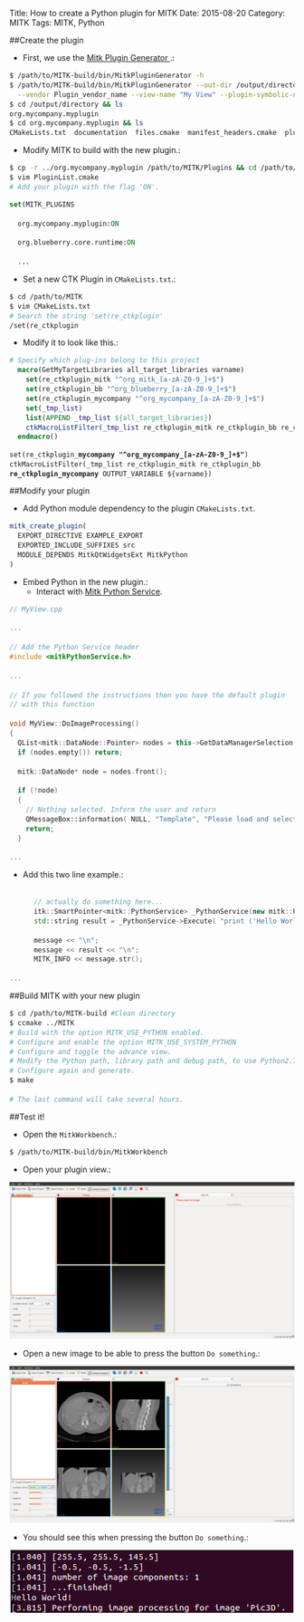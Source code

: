 Title: How to create a Python plugin for MITK
Date: 2015-08-20
Category: MITK
Tags: MITK, Python

##Create the plugin

* First, we use the <a target="_blank" href="http://docs.mitk.org/2015.05/NewPluginPage.html">Mitk Plugin Generator </a>.:

```bash
$ /path/to/MITK-build/bin/MitkPluginGenerator -h
$ /path/to/MITK-build/bin/MitkPluginGenerator --out-dir /output/directory \
  --vendor Plugin_vendor_name --view-name "My View" --plugin-symbolic-name org.mycompany.myplugin
$ cd /output/directory && ls
org.mycompany.myplugin
$ cd org.mycompany.myplugin && ls
CMakeLists.txt  documentation  files.cmake  manifest_headers.cmake  plugin.xml  resources  src
```

* Modify MITK to build with the new plugin.:

```bash
$ cp -r ../org.mycompany.myplugin /path/to/MITK/Plugins && cd /path/to/MITK/Plugins
$ vim PluginList.cmake
# Add your plugin with the flag 'ON'.
```
```cmake
set(MITK_PLUGINS

  org.mycompany.myplugin:ON  

  org.blueberry.core.runtime:ON

  ...
```

* Set a new CTK Plugin in `CMakeLists.txt`.:

```bash
$ cd /path/to/MITK
$ vim CMakeLists.txt
# Search the string 'set(re_ctkplugin'
/set(re_ctkplugin
```

* Modify it to look like this.:

```cmake
# Specify which plug-ins belong to this project
  macro(GetMyTargetLibraries all_target_libraries varname)
    set(re_ctkplugin_mitk "^org_mitk_[a-zA-Z0-9_]+$")
    set(re_ctkplugin_bb "^org_blueberry_[a-zA-Z0-9_]+$")
    set(re_ctkplugin_mycompany "^org_mycompany_[a-zA-Z0-9_]+$")
    set(_tmp_list)
    list(APPEND _tmp_list ${all_target_libraries})
    ctkMacroListFilter(_tmp_list re_ctkplugin_mitk re_ctkplugin_bb re_ctkplugin_mycompany OUTPUT_VARIABLE ${varname})
  endmacro()
```

`set(re_ctkplugin_`**`mycompany "^org_mycompany_[a-zA-Z0-9_]+$"`**`)`
`ctkMacroListFilter(_tmp_list re_ctkplugin_mitk re_ctkplugin_bb `**`re_ctkplugin_mycompany`**` OUTPUT_VARIABLE ${varname})`

##Modify your plugin

* Add Python module dependency to the plugin `CMakeLists.txt`.

```cmake
mitk_create_plugin(
  EXPORT_DIRECTIVE EXAMPLE_EXPORT
  EXPORTED_INCLUDE_SUFFIXES src
  MODULE_DEPENDS MitkQtWidgetsExt MitkPython
)

```

* Embed Python in the new plugin.:
  * Interact with <a target="_blank" href="http://docs.mitk.org/2015.05/classmitk_1_1PythonService.html">Mitk Python Service</a>.

```cpp
// MyView.cpp

...

// Add the Python Service header
#include <mitkPythonService.h>

...

// If you followed the instructions then you have the default plugin
// with this function

void MyView::DoImageProcessing()
{
  QList<mitk::DataNode::Pointer> nodes = this->GetDataManagerSelection();
  if (nodes.empty()) return;

  mitk::DataNode* node = nodes.front();

  if (!node)
  {
    // Nothing selected. Inform the user and return
    QMessageBox::information( NULL, "Template", "Please load and select an image before starting image processing.");
    return;
  }

...
```

* Add this two line example.:

```cpp

      // actually do something here...
      itk::SmartPointer<mitk::PythonService> _PythonService(new mitk::PythonService());
      std::string result = _PythonService->Execute( "print ('Hello World!')", mitk::IPythonService::SINGLE_LINE_COMMAND );

      message << "\n";
      message << result << "\n";
      MITK_INFO << message.str();

...
```

##Build MITK with your new plugin

```bash
$ cd /path/to/MITK-build #Clean directory
$ ccmake ../MITK
# Build with the option MITK_USE_PYTHON enabled.
# Configure and enable the option MITK_USE_SYSTEM_PYTHON
# Configure and toggle the advance view.
# Modify the Python path, library path and debug path, to use Python2.7 instead of Python3.4 or Python3.4m.
# Configure again and generate.
$ make

# The last command will take several hours.
```

##Test it!

* Open the `MitkWorkbench`.:

```bash
$ /path/to/MITK-build/bin/MitkWorkbench
```

* Open your plugin view.:

![Mitk Plugin](images/MITK_plugin_001.png)

* Open a new image to be able to press the button `Do something`.:

![Mitk Plugin](images/MITK_plugin_002.png)

* You should see this when pressing the button `Do something`.:

![Mitk Plugin](images/MITK_plugin_003.png)
